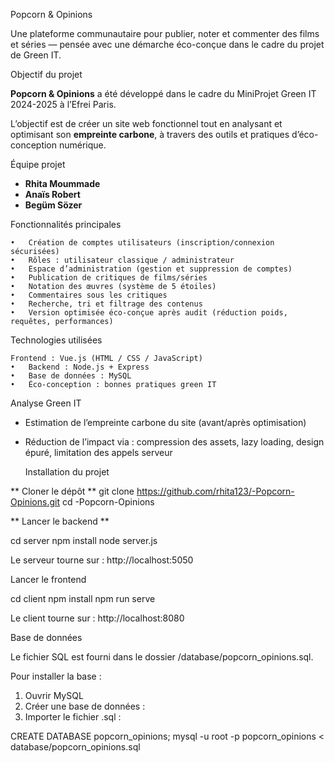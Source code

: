  Popcorn & Opinions

Une plateforme communautaire pour publier, noter et commenter des films et séries — pensée avec une démarche éco-conçue dans le cadre du projet de Green IT.

Objectif du projet

**Popcorn & Opinions** a été développé dans le cadre du MiniProjet Green IT 2024-2025 à l’Efrei Paris.  

L’objectif est de créer un site web fonctionnel tout en analysant et optimisant son **empreinte carbone**, à travers des outils et pratiques d’éco-conception numérique.

Équipe projet

- **Rhita Moummade**  
- **Anaïs Robert**  
- **Begüm Sözer**

Fonctionnalités principales

	•	Création de comptes utilisateurs (inscription/connexion sécurisées)
	•	Rôles : utilisateur classique / administrateur
	•	Espace d’administration (gestion et suppression de comptes)
	•	Publication de critiques de films/séries
	•	Notation des œuvres (système de 5 étoiles)
	•	Commentaires sous les critiques
	•	Recherche, tri et filtrage des contenus
	•	Version optimisée éco-conçue après audit (réduction poids, requêtes, performances)

 Technologies utilisées

	Frontend : Vue.js (HTML / CSS / JavaScript)
	•	Backend : Node.js + Express
	•	Base de données : MySQL
	•	Éco-conception : bonnes pratiques green IT


Analyse Green IT

- Estimation de l’empreinte carbone du site (avant/après optimisation)
- Réduction de l’impact via : compression des assets, lazy loading, design épuré, limitation des appels serveur

  Installation du projet

**  Cloner le dépôt **
git clone https://github.com/rhita123/-Popcorn-Opinions.git
cd -Popcorn-Opinions

** Lancer le backend ** 

cd server
npm install
node server.js

 Le serveur tourne sur : http://localhost:5050

Lancer le frontend 

cd client
npm install
npm run serve

Le client tourne sur : http://localhost:8080

Base de données 

Le fichier SQL est fourni dans le dossier /database/popcorn_opinions.sql.

Pour installer la base :
1.	Ouvrir MySQL
2.	Créer une base de données :
3.	Importer le fichier .sql :

CREATE DATABASE popcorn_opinions;
mysql -u root -p popcorn_opinions < database/popcorn_opinions.sql












